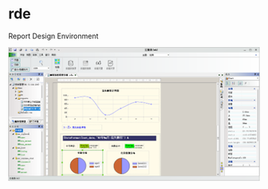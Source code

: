 # rde
Report Design Environment

![image](https://github.com/temp1352/rde/blob/main/images/screenshot1.png)